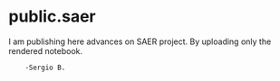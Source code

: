 # public.saer

I am publishing here advances on SAER project. By uploading only the rendered notebook.
    
        -Sergio B.
